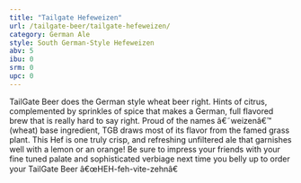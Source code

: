 ```yaml
---
title: "Tailgate Hefeweizen"
url: /tailgate-beer/tailgate-hefeweizen/
category: German Ale
style: South German-Style Hefeweizen
abv: 5
ibu: 0
srm: 0
upc: 0
---
```

TailGate Beer does the German style wheat beer right. Hints of citrus, complemented by sprinkles of spice that makes a German, full flavored brew that is really hard to say right.  Proud of the names â€˜weizenâ€™ (wheat) base ingredient, TGB draws most of its flavor from the famed grass plant. This Hef is one truly crisp, and refreshing unfiltered ale that garnishes well with a lemon or an orange!   Be sure to impress your friends with your fine tuned palate and sophisticated verbiage next time you belly up to order your TailGate Beer â€œHEH-feh-vite-zehnâ€
